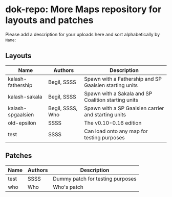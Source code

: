 # dok-repo: More Maps repository for layouts and patches
Please add a description for your uploads here and sort alphabetically by `Name`:

## Layouts
| Name | Authors | Description |
| ---- | ------- | ----------- |
| kalash-fathership | Begil, SSSS | Spawn with a Fathership and SP Gaalsien starting units |
| kalash-sakala | Begil, SSSS | Spawn with a Sakala and SP Coalition starting units |
| kalash-spgaalsien | Begil, SSSS, Who | Spawn with a SP Gaalsien carrier and starting units |
| old-epsilon | SSSS | The v0.10-0.16 edition |
| test | SSSS | Can load onto any map for testing purposes |

## Patches
| Name | Authors | Description |
| ---- | ------- | ----------- |
| test | SSSS | Dummy patch for testing purposes |
| who | Who | Who's patch |
